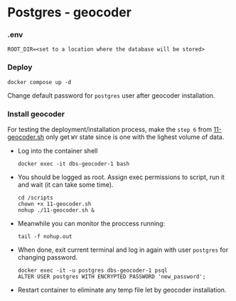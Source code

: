 # Postgres - geocoder

### .env

```
ROOT_DIR=<set to a location where the database will be stored>
```

### Deploy

```
docker compose up -d
```

Change default password for `postgres` user after geocoder installation.

### Install geocoder

For testing the deployment/installation process, make the `step 6` from [11-geocoder.sh](./scripts/11-geocoder.sh) only get `WY` state since is one with the lighest volume of data.

- Log into the container shell
    ```
    docker exec -it dbs-geocoder-1 bash
    ```
- You should be logged as root. Assign exec permissions to script, run it and wait (it can take some time).
    ```
    cd /scripts
    chown +x 11-geocoder.sh
    nohup ./11-geocoder.sh &
    ```
- Meanwhile you can monitor the proccess running:
    ```
    tail -f nohup.out
    ```
- When done, exit current terminal and log in again with user `postgres` for changing password.
    ```
    docker exec -it -u postgres dbs-geocoder-1 psql
    ALTER USER postgres WITH ENCRYPTED PASSWORD 'new_password';
    ```
- Restart container to eliminate any temp file let by geocoder installation.




